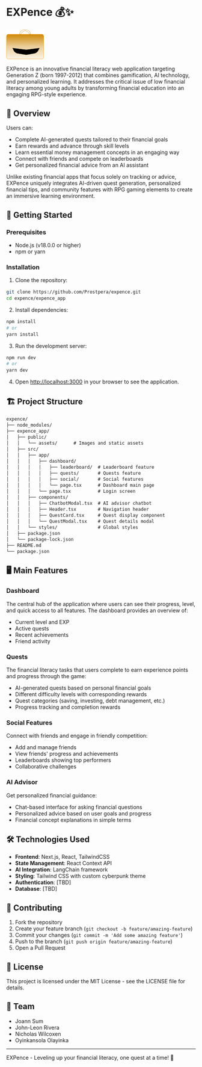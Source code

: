# EXPence 💰✨ 
<img src="expence_app/public/just_briefcase.png" alt="briefcase" width="100"/>

EXPence is an innovative financial literacy web application targeting Generation Z (born 1997-2012) that combines gamification, AI technology, and personalized learning. It addresses the critical issue of low financial literacy among young adults by transforming financial education into an engaging RPG-style experience.

## 📝 Overview

Users can:
- Complete AI-generated quests tailored to their financial goals
- Earn rewards and advance through skill levels
- Learn essential money management concepts in an engaging way
- Connect with friends and compete on leaderboards
- Get personalized financial advice from an AI assistant

Unlike existing financial apps that focus solely on tracking or advice, EXPence uniquely integrates AI-driven quest generation, personalized financial tips, and community features with RPG gaming elements to create an immersive learning environment.

## 🚀 Getting Started

### Prerequisites

- Node.js (v18.0.0 or higher)
- npm or yarn

### Installation

1. Clone the repository:
```bash
git clone https://github.com/Prostpera/expence.git
cd expence/expence_app
```

2. Install dependencies:
```bash
npm install
# or
yarn install
```

3. Run the development server:
```bash
npm run dev
# or
yarn dev
```

4. Open [http://localhost:3000](http://localhost:3000) in your browser to see the application.

## 🏗️ Project Structure

```
expence/
├── node_modules/
├── expence_app/
│   ├── public/
│   │   └── assets/      # Images and static assets
│   ├── src/
│   │   ├── app/
│   │   │   ├── dashboard/
│   │   │   │   ├── leaderboard/  # Leaderboard feature
│   │   │   │   ├── quests/       # Quests feature
│   │   │   │   ├── social/       # Social features
│   │   │   │   └── page.tsx      # Dashboard main page
│   │   │   └── page.tsx          # Login screen
│   │   ├── components/
│   │   │   ├── ChatbotModal.tsx  # AI advisor chatbot
│   │   │   ├── Header.tsx        # Navigation header
│   │   │   ├── QuestCard.tsx     # Quest display component
│   │   │   └── QuestModal.tsx    # Quest details modal
│   │   └── styles/               # Global styles
│   ├── package.json
│   └── package-lock.json
├── README.md
└── package.json
```

## 🖥️ Main Features

### Dashboard

The central hub of the application where users can see their progress, level, and quick access to all features. The dashboard provides an overview of:

- Current level and EXP
- Active quests
- Recent achievements
- Friend activity

### Quests

The financial literacy tasks that users complete to earn experience points and progress through the game:

- AI-generated quests based on personal financial goals
- Different difficulty levels with corresponding rewards
- Quest categories (saving, investing, debt management, etc.)
- Progress tracking and completion rewards

### Social Features

Connect with friends and engage in friendly competition:

- Add and manage friends
- View friends' progress and achievements
- Leaderboards showing top performers
- Collaborative challenges

### AI Advisor

Get personalized financial guidance:

- Chat-based interface for asking financial questions
- Personalized advice based on user goals and progress
- Financial concept explanations in simple terms

## 🛠️ Technologies Used

- **Frontend**: Next.js, React, TailwindCSS
- **State Management**: React Context API
- **AI Integration**: LangChain framework
- **Styling**: Tailwind CSS with custom cyberpunk theme
- **Authentication**: [TBD]
- **Database**: [TBD]

## 🤝 Contributing

1. Fork the repository
2. Create your feature branch (`git checkout -b feature/amazing-feature`)
3. Commit your changes (`git commit -m 'Add some amazing feature'`)
4. Push to the branch (`git push origin feature/amazing-feature`)
5. Open a Pull Request

## 📄 License

This project is licensed under the MIT License - see the LICENSE file for details.

## 👥 Team

- Joann Sum
- John-Leon Rivera
- Nicholas Wilcoxen
- Oyinkansola Olayinka

---

EXPence - Leveling up your financial literacy, one quest at a time! 🚀
